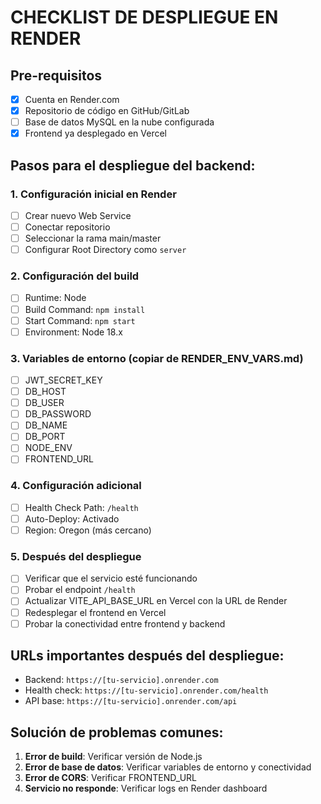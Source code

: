 # CHECKLIST DE DESPLIEGUE EN RENDER

## Pre-requisitos

- [X] Cuenta en Render.com
- [X] Repositorio de código en GitHub/GitLab
- [ ] Base de datos MySQL en la nube configurada
- [X] Frontend ya desplegado en Vercel

## Pasos para el despliegue del backend:

### 1. Configuración inicial en Render

- [ ] Crear nuevo Web Service
- [ ] Conectar repositorio
- [ ] Seleccionar la rama main/master
- [ ] Configurar Root Directory como `server`

### 2. Configuración del build

- [ ] Runtime: Node
- [ ] Build Command: `npm install`
- [ ] Start Command: `npm start`
- [ ] Environment: Node 18.x

### 3. Variables de entorno (copiar de RENDER_ENV_VARS.md)

- [ ] JWT_SECRET_KEY
- [ ] DB_HOST
- [ ] DB_USER
- [ ] DB_PASSWORD
- [ ] DB_NAME
- [ ] DB_PORT
- [ ] NODE_ENV
- [ ] FRONTEND_URL

### 4. Configuración adicional

- [ ] Health Check Path: `/health`
- [ ] Auto-Deploy: Activado
- [ ] Region: Oregon (más cercano)

### 5. Después del despliegue

- [ ] Verificar que el servicio esté funcionando
- [ ] Probar el endpoint `/health`
- [ ] Actualizar VITE_API_BASE_URL en Vercel con la URL de Render
- [ ] Redesplegar el frontend en Vercel
- [ ] Probar la conectividad entre frontend y backend

## URLs importantes después del despliegue:

- Backend: `https://[tu-servicio].onrender.com`
- Health check: `https://[tu-servicio].onrender.com/health`
- API base: `https://[tu-servicio].onrender.com/api`

## Solución de problemas comunes:

1. **Error de build**: Verificar versión de Node.js
2. **Error de base de datos**: Verificar variables de entorno y conectividad
3. **Error de CORS**: Verificar FRONTEND_URL
4. **Servicio no responde**: Verificar logs en Render dashboard
